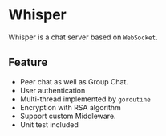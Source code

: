 # Whisper

Whisper is a chat server based on `WebSocket`.

## Feature
* Peer chat as well as Group Chat.
* User authentication
* Multi-thread implemented by `goroutine`
* Encryption with RSA algorithm
* Support custom Middleware.
* Unit test included





